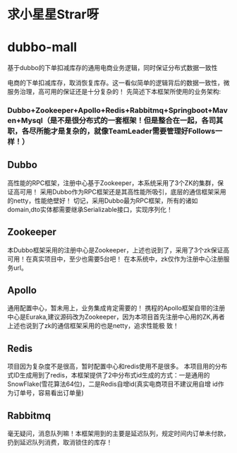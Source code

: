 # 求小星星Strar呀

# dubbo-mall
基于dubbo的下单扣减库存的通用电商业务逻辑，同时保证分布式数据一致性

电商的下单扣减库存，取消恢复库存。这一看似简单的逻辑背后的数据一致性，微服务治理，高可用的保证还是十分复杂的！
先简述下本框架所使用的业务架构:
### Dubbo+Zookeeper+Apollo+Redis+Rabbitmq+Springboot+Maven+Mysql（是不是很分布式的一套框架！但是整合在一起，各司其职，各尽所能才是复杂的，就像TeamLeader需要管理好Follows一样！）
## Dubbo
   高性能的RPC框架，注册中心基于Zookeeper，本系统采用了3个ZK的集群，保证高可用！
   采用Dubbo作为RPC框架还是其高性能所吸引，底层的通信框架采用的netty，性能绝壁好！
   切记，采用Dubbo最为RPC框架，所有的诸如domain,dto实体都需要继承Serializable接口，实现序列化！
## Zookeeper
   本Dubbo框架采用的注册中心是Zookeeper，上述也说到了，采用了3个zk保证高可用！在真实项目中，至少也需要5台吧！
   在本系统中，zk仅作为注册中心注册服务url。
## Apollo
   通用配置中心，暂未用上，业务集成肯定需要的！
   携程的Apollo框架自带的注册中心是Euraka,建议源码改为Zookeeper，因为本项目首先注册中心用的ZK,再者上述也说到了zk的通信框架采用的也是netty，追求性能极    致！
## Redis
   项目因为复杂度不是很高，暂时配置中心和redis使用不是很多。
   本项目用的分布式ID生成用到了redis，本框架提供了2中分布式id生成的方式：一是通用的SnowFlake(雪花算法64位)，二是Redis自增id(真实电商项目不建议用自增    id作为订单号，容易看出订单量)
## Rabbitmq
   毫无疑问，消息队列嘛！本框架用到的主要是延迟队列，规定时间内订单未付款，扔到延迟队列消费，取消锁住的库存！
